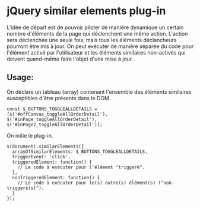 # jQuery similar elements plug-in

L'idée de départ est de pouvoir piloter de manière dynamique un certain nombre d'éléments de la page qui déclenchent une même action. L'action sera déclenchée une seule fois, mais tous les éléments déclancheurs pourront être mis à jour. On peut exécuter de manière séparée du code pour l'élément activé par l'utilisateur et les éléments similaires non-activés qui doivent quand-même faire l'objet d'une mise à jour.

## Usage:

On déclare un tableau (array) contenant l'ensemble des éléments similaires susceptibles d'être présents dans le DOM.
```
const $_BUTTONS_TOGGLEALLDETAILS = [$('#offCanvas_toggleAllOrderDetail'), $('#inPage_toggleAllOrderDetail'), $('#inPage2_toggleAllOrderDetail')];
```

On initie le plug-in.
```
$(document).similarElements({
  arrayOfSimilarElements: $_BUTTONS_TOGGLEALLDETAILS,
  triggerEvent: 'click',
  triggeredElement: function() {
    // Le code à exécuter pour l'élément "triggeré".
  },
  nonTriggeredElement: function() {
    // Le code à exécuter pour le(s) autre(s) élément(s) ("non-triggeré(s)").
  }
});
```
